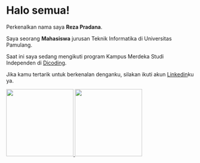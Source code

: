 # Halo semua! 

Perkenalkan nama saya **Reza Pradana**.<br>

Saya seorang **Mahasiswa** jurusan Teknik Informatika di Universitas Pamulang.<br>

Saat ini saya sedang mengikuti program Kampus Merdeka Studi Independen di [Dicoding](https://www.dicoding.com/).<br>

Jika kamu tertarik untuk berkenalan denganku, silakan ikuti akun [Linkedin](www.linkedin.com/in/reza-pradana-623586271)ku ya.

<p align="left">
<a href="https://github.com/RezaPradana10">
  <img height="180em" src="https://github-readme-stats-eight-theta.vercel.app/api?username=penuliscode&show_icons=true&theme=algolia&include_all_commits=true&count_private=true"/>
  <img height="180em" src="https://github-readme-stats-eight-theta.vercel.app/api/top-langs/?username=penuliscode&layout=compact&theme=algolia"/>
</a>
</p>
